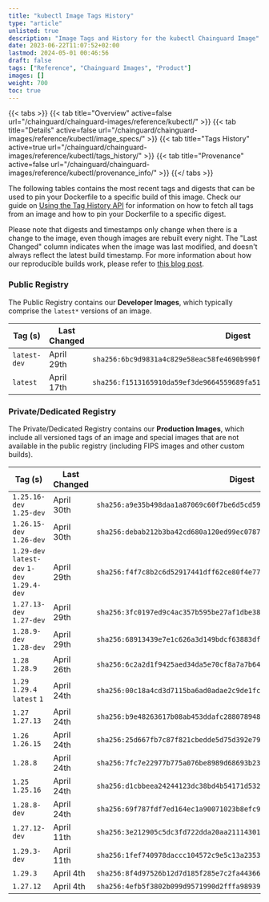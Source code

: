 ```yaml
---
title: "kubectl Image Tags History"
type: "article"
unlisted: true
description: "Image Tags and History for the kubectl Chainguard Image"
date: 2023-06-22T11:07:52+02:00
lastmod: 2024-05-01 00:46:56
draft: false
tags: ["Reference", "Chainguard Images", "Product"]
images: []
weight: 700
toc: true
---
```


{{< tabs >}}
{{< tab title="Overview" active=false url="/chainguard/chainguard-images/reference/kubectl/" >}}
{{< tab title="Details" active=false url="/chainguard/chainguard-images/reference/kubectl/image_specs/" >}}
{{< tab title="Tags History" active=true url="/chainguard/chainguard-images/reference/kubectl/tags_history/" >}}
{{< tab title="Provenance" active=false url="/chainguard/chainguard-images/reference/kubectl/provenance_info/" >}}
{{</ tabs >}}

The following tables contains the most recent tags and digests that can be used to pin your Dockerfile to a specific build of this image. Check our guide on [Using the Tag History API](/chainguard/chainguard-images/using-the-tag-history-api/) for information on how to fetch all tags from an image and how to pin your Dockerfile to a specific digest.

Please note that digests and timestamps only change when there is a change to the image, even though images are rebuilt every night. The "Last Changed" column indicates when the image was last modified, and doesn't always reflect the latest build timestamp. For more information about how our reproducible builds work, please refer to [this blog post](https://www.chainguard.dev/unchained/reproducing-chainguards-reproducible-image-builds).

### Public Registry
The Public Registry contains our **Developer Images**, which typically comprise the `latest*` versions of an image.

| Tag (s)       | Last Changed | Digest                                                                    |
|---------------|--------------|---------------------------------------------------------------------------|
|  `latest-dev` | April 29th   | `sha256:6bc9d9831a4c829e58eac58fe4690b990fae837ac1f30c2378984cbc89b64c10` |
|  `latest`     | April 17th   | `sha256:f1513165910da59ef3de9664559689fa51df43996b00a9dfa9facb5fcfc771cc` |


### Private/Dedicated Registry
The Private/Dedicated Registry contains our **Production Images**, which include all versioned tags of an image and special images that are not available in the public registry (including FIPS images and other custom builds).

| Tag (s)                                       | Last Changed | Digest                                                                    |
|-----------------------------------------------|--------------|---------------------------------------------------------------------------|
|  `1.25.16-dev` `1.25-dev`                     | April 30th   | `sha256:a9e35b498daa1a87069c60f7be6d5cd595b3e3dedb77b667b0538396e58d15f5` |
|  `1.26.15-dev` `1.26-dev`                     | April 30th   | `sha256:debab212b3ba42cd680a120ed99ec07870f479dcaa9633f44a84cc2485af7fac` |
|  `1.29-dev` `latest-dev` `1-dev` `1.29.4-dev` | April 29th   | `sha256:f4f7c8b2c6d52917441dff62ce80f4e772fc6fe6db2f8cb937ddc46177089b5b` |
|  `1.27.13-dev` `1.27-dev`                     | April 29th   | `sha256:3fc0197ed9c4ac357b595be27af1dbe388c1e88635311ac549def825eda44788` |
|  `1.28.9-dev` `1.28-dev`                      | April 29th   | `sha256:68913439e7e1c626a3d149bdcf63883df00aa88185a9c0b8ef2e21d1b5d594d5` |
|  `1.28` `1.28.9`                              | April 26th   | `sha256:6c2a2d1f9425aed34da5e70cf8a7a7b641e79c14fe97aa1fd5585e5abe2ebba3` |
|  `1.29` `1.29.4` `latest` `1`                 | April 24th   | `sha256:00c18a4cd3d7115ba6ad0adae2c9de1fc6e82bc2f98ee8cf4306c5629ebf782f` |
|  `1.27` `1.27.13`                             | April 24th   | `sha256:b9e48263617b08ab453ddafc28807894809bcf628d691f33b5f177b19ef83706` |
|  `1.26` `1.26.15`                             | April 24th   | `sha256:25d667fb7c87f821cbedde5d75d392e79af7ffa8ab0be427d17262a7835a1b84` |
|  `1.28.8`                                     | April 24th   | `sha256:7fc7e22977b775a076be8989d68693b23780c5550ba13287f09cf31e628a86ba` |
|  `1.25` `1.25.16`                             | April 24th   | `sha256:d1cbbeea24244123dc38bd4b54171d5320760ac01b1195199d9379916579f177` |
|  `1.28.8-dev`                                 | April 24th   | `sha256:69f787fdf7ed164ec1a90071023b8efc952cd0e470b3188207c97ca7b52e02a7` |
|  `1.27.12-dev`                                | April 11th   | `sha256:3e212905c5dc3fd722dda20aa21114301fda5da6c3b00db5e8caa6f6bc153ea1` |
|  `1.29.3-dev`                                 | April 11th   | `sha256:1fef740978daccc104572c9e5c13a2353d0085a56f11ba560c422cea667e5796` |
|  `1.29.3`                                     | April 4th    | `sha256:8f4d97526b12d7d185f285e7c2fa44366c5e7b07d4cf08cb26e04b5d828eebbf` |
|  `1.27.12`                                    | April 4th    | `sha256:4efb5f3802b099d9571990d2fffa989392632e0c48c8e9e539310cdbbf8aa227` |

